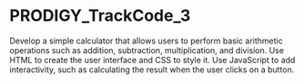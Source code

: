 # PRODIGY_TrackCode_3

Develop a simple calculator that allows users to perform basic arithmetic operations such as addition, subtraction, multiplication, and division. Use HTML to create the user interface and CSS to style it. Use JavaScript to add interactivity, such as calculating the result when the user clicks on a button.
